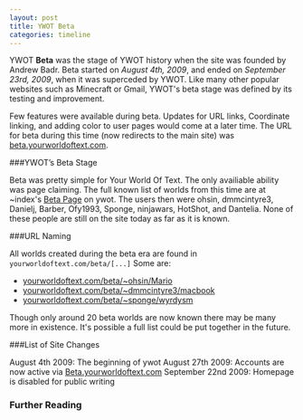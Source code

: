 ```yaml
---
layout: post
title: YWOT Beta
categories: timeline
---
```


YWOT **Beta** was the stage of YWOT history when the site was founded by Andrew Badr. Beta started on *August 4th, 2009*, and ended on *September 23rd, 2009*, when it was superceded by YWOT. Like many other popular websites such as Minecraft or Gmail, YWOT's beta stage was defined by its testing and improvement.

Few features were available during beta. Updates for URL links, Coordinate linking, and adding color to user pages would come at a later time. The URL for beta during this time (now redirects to the main site) was [beta.yourworldoftext.com](http://www.beta.yourworldoftext.com).

###YWOT’s Beta Stage

Beta was pretty simple for Your World Of Text. The only availiable ability was page claiming. The full known list of worlds from this time are at ~index's [Beta Page](http://www.yourworldoftext.com/~index/BETA) on ywot. The users then were ohsin, dmmcintyre3, Danielj, Barber, Ofy1993, Sponge, ninjawars, HotShot, and Dantelia. None of these people are still on the site today as far as it is known.

###URL Naming

All worlds created during the beta era are found in `yourworldoftext.com/beta/[...]` Some are:

- [yourworldoftext.com/beta/~ohsin/Mario](http://yourworldoftext.com/beta/~ohsin/Mario)
- [yourworldoftext.com/beta/~dmmcintyre3/macbook](http://yourworldoftext.com/beta/~dmmcintyre3/macbook)
- [yourworldoftext.com/beta/~sponge/wyrdysm](http://yourworldoftext.com/beta/~sponge/wyrdysm)

Though only around 20 beta worlds are now known there may be many more in existence. It's possible a full list could be put together in the future.

###List of Site Changes

August 4th 2009: The beginning of ywot
August 27th 2009: Accounts are now active via [Beta.yourworldoftext.com](http://www.beta.yourworldoftext.com)
September 22nd 2009: Homepage is disabled for public writing


### Further Reading


